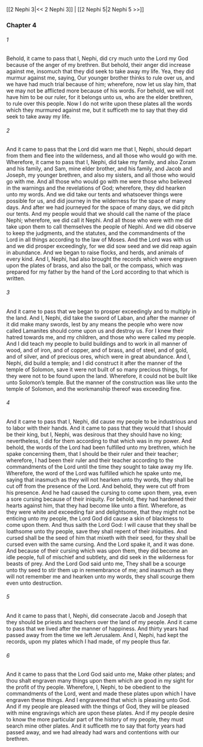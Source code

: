 [[2 Nephi 3|<< 2 Nephi 3]]  |  [[2 Nephi 5|2 Nephi 5 >>]]

### Chapter 4
###### 1
Behold, it came to pass that I, Nephi, did cry much unto the Lord my God because of the anger of my brethren. But behold, their anger did increase against me, insomuch that they did seek to take away my life. Yea, they did murmur against me, saying, Our younger brother thinks to rule over us, and we have had much trial because of him; wherefore, now let us slay him, that we may not be afflicted more because of his words. For behold, we will not have him to be our ruler, for it belongs unto us, who are the elder brethren, to rule over this people. Now I do not write upon these plates all the words which they murmured against me, but it sufficeth me to say that they did seek to take away my life.

###### 2
And it came to pass that the Lord did warn me that I, Nephi, should depart from them and flee into the wilderness, and all those who would go with me. Wherefore, it came to pass that I, Nephi, did take my family, and also Zoram and his family, and Sam, mine elder brother, and his family, and Jacob and Joseph, my younger brethren, and also my sisters, and all those who would go with me. And all those who would go with me were those who believed in the warnings and the revelations of God; wherefore, they did hearken unto my words. And we did take our tents and whatsoever things were possible for us, and did journey in the wilderness for the space of many days. And after we had journeyed for the space of many days, we did pitch our tents. And my people would that we should call the name of the place Nephi; wherefore, we did call it Nephi. And all those who were with me did take upon them to call themselves the people of Nephi. And we did observe to keep the judgments, and the statutes, and the commandments of the Lord in all things according to the law of Moses. And the Lord was with us and we did prosper exceedingly, for we did sow seed and we did reap again in abundance. And we began to raise flocks, and herds, and animals of every kind. And I, Nephi, had also brought the records which were engraven upon the plates of brass, and also the ball, or the compass, which was prepared for my father by the hand of the Lord according to that which is written.

###### 3
And it came to pass that we began to prosper exceedingly and to multiply in the land. And I, Nephi, did take the sword of Laban, and after the manner of it did make many swords, lest by any means the people who were now called Lamanites should come upon us and destroy us. For I knew their hatred towards me, and my children, and those who were called my people. And I did teach my people to build buildings and to work in all manner of wood, and of iron, and of copper, and of brass, and of steel, and of gold, and of silver, and of precious ores, which were in great abundance. And I, Nephi, did build a temple; and I did construct it after the manner of the temple of Solomon, save it were not built of so many precious things, for they were not to be found upon the land. Wherefore, it could not be built like unto Solomon’s temple. But the manner of the construction was like unto the temple of Solomon, and the workmanship thereof was exceeding fine.

###### 4
And it came to pass that I, Nephi, did cause my people to be industrious and to labor with their hands. And it came to pass that they would that I should be their king, but I, Nephi, was desirous that they should have no king; nevertheless, I did for them according to that which was in my power. And behold, the words of the Lord had been fulfilled unto my brethren, which he spake concerning them, that I should be their ruler and their teacher; wherefore, I had been their ruler and their teacher according to the commandments of the Lord until the time they sought to take away my life. Wherefore, the word of the Lord was fulfilled which he spake unto me, saying that inasmuch as they will not hearken unto thy words, they shall be cut off from the presence of the Lord. And behold, they were cut off from his presence. And he had caused the cursing to come upon them, yea, even a sore cursing because of their iniquity. For behold, they had hardened their hearts against him, that they had become like unto a flint. Wherefore, as they were white and exceeding fair and delightsome, that they might not be enticing unto my people, the Lord God did cause a skin of blackness to come upon them. And thus saith the Lord God: I will cause that they shall be loathsome unto thy people, save they shall repent of their iniquities. And cursed shall be the seed of him that mixeth with their seed, for they shall be cursed even with the same cursing. And the Lord spake it, and it was done. And because of their cursing which was upon them, they did become an idle people, full of mischief and subtlety, and did seek in the wilderness for beasts of prey. And the Lord God said unto me, They shall be a scourge unto thy seed to stir them up in remembrance of me; and inasmuch as they will not remember me and hearken unto my words, they shall scourge them even unto destruction.

###### 5
And it came to pass that I, Nephi, did consecrate Jacob and Joseph that they should be priests and teachers over the land of my people. And it came to pass that we lived after the manner of happiness. And thirty years had passed away from the time we left Jerusalem. And I, Nephi, had kept the records, upon my plates which I had made, of my people thus far.

###### 6
And it came to pass that the Lord God said unto me, Make other plates; and thou shalt engraven many things upon them which are good in my sight for the profit of thy people. Wherefore, I, Nephi, to be obedient to the commandments of the Lord, went and made these plates upon which I have engraven these things. And I engravened that which is pleasing unto God. And if my people are pleased with the things of God, they will be pleased with mine engravings which are upon these plates. And if my people desire to know the more particular part of the history of my people, they must search mine other plates. And it sufficeth me to say that forty years had passed away, and we had already had wars and contentions with our brethren.
